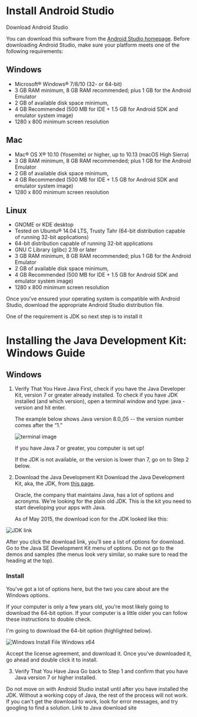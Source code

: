 # Install Android Studio
Download Android Studio

You can download this software from the [Android Studio homepage](https://developer.android.com/studio/index.html).
Before downloading Android Studio, make sure your platform meets one of the following requirements:

## Windows
- Microsoft® Windows® 7/8/10 (32- or 64-bit)
- 3 GB RAM minimum, 8 GB RAM recommended; plus 1 GB for the Android Emulator
- 2 GB of available disk space minimum,
- 4 GB Recommended (500 MB for IDE + 1.5 GB for Android SDK and emulator system image)
- 1280 x 800 minimum screen resolution

## Mac
- Mac® OS X® 10.10 (Yosemite) or higher, up to 10.13 (macOS High Sierra)
- 3 GB RAM minimum, 8 GB RAM recommended; plus 1 GB for the Android Emulator
- 2 GB of available disk space minimum,
- 4 GB Recommended (500 MB for IDE + 1.5 GB for Android SDK and emulator system image)
- 1280 x 800 minimum screen resolution

## Linux
- GNOME or KDE desktop
- Tested on Ubuntu® 14.04 LTS, Trusty Tahr (64-bit distribution capable of running 32-bit applications)
- 64-bit distribution capable of running 32-bit applications
- GNU C Library (glibc) 2.19 or later
- 3 GB RAM minimum, 8 GB RAM recommended; plus 1 GB for the Android Emulator
- 2 GB of available disk space minimum,
- 4 GB Recommended (500 MB for IDE + 1.5 GB for Android SDK and emulator system image)
- 1280 x 800 minimum screen resolution

Once you've ensured your operating system is compatible with Android Studio, download the appropriate Android Studio distribution file.

One of the requirement is JDK so next step is to install it 
# Installing the Java Development Kit: Windows Guide

## Windows
1. Verify That You Have Java
   First, check if you have the Java Developer Kit, version 7 or greater already installed. To check if you have JDK installed 
   (and which version), open a terminal window and type: java -version and hit enter.

   The example below shows Java version 8.0_05 -- the version number comes after the “1.”
   
   
   ![terminal image](https://lh3.googleusercontent.com/WtXfQD8ywIaAeif386yql4IuvjcK-2_jpjrBKwitZcDfszq-riKA8vYK0DtF2s_g6OnGN-q2nKUjAS1LzA=s0#w=600&h=207)
   
    
    If you have Java 7 or greater, you computer is set up!

    If the JDK is not available, or the version is lower than 7, go on to Step 2 below.

2. Download the Java Development Kit
   Download the Java Development Kit, aka, the JDK, from [this page](http://www.oracle.com/technetwork/java/javase/downloads/index.html).

   Oracle, the company that maintains Java, has a lot of options and acronyms. We're looking for the plain old JDK. This is the kit you    need to start developing your apps with Java.

   As of May 2015, the download icon for the JDK looked like this:

![JDK link](https://lh3.googleusercontent.com/d2gccK19xRrcYQhTJiLiV44dp5GcOcQWqspeqG4DFiGqtqiGyjytR-cbgcBk8BKTinrSjKn6fM3VJ-4Nwg=s0#w=200&h=144)

   After you click the download link, you'll see a list of options for download. Go to the Java SE Development Kit menu of options. 
   Do not go to the demos and samples (the menus look very similar, so make sure to read the heading at the top).

### Install
You've got a lot of options here, but the two you care about are the Windows options.

If your computer is only a few years old, you're most likely going to download the 64-bit option. If your computer is a little older you can follow these instructions to double check.

I'm going to download the 64-bit option (highlighted below).

![Windows Install File Windows x64](https://lh3.googleusercontent.com/3KpoN5bSjV4ojeca-6-MNLnJJrMY5-GzpsfK78P-SqJhcoQxDXxm3sJm1jiYBlNNRg449tQotKPU_OUIkwKK=s0#w=400&h=199)

 Accept the license agreement, and download it. Once you've downloaded it, go ahead and double click it to install.

3. Verify That You Have Java
   Go back to Step 1 and confirm that you have Java version 7 or higher installed.

Do not move on with Android Studio install until after you have installed the JDK. Without a working copy of Java, the rest of the process will not work. If you can't get the download to work, look for error messages, and try googling to find a solution.
Link to Java download site
